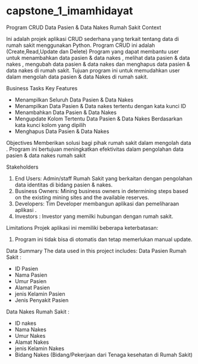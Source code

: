 # capstone_1_imamhidayat
Program CRUD Data Pasien & Data Nakes Rumah Sakit
Context
 
Ini adalah projek aplikasi CRUD sederhana yang terkait tentang data di rumah sakit menggunakan Python. Program CRUD ini adalah (Create,Read,Update dan Delete) Program yang dapat membantu user untuk menambahkan data pasien & data nakes , melihat data pasien & data nakes , mengubah data pasien & data nakes dan menghapus data pasien & data nakes di rumah sakit. Tujuan program ini untuk memudahkan user dalam mengolah data pasien & data Nakes di rumah sakit.
 
Business Tasks
Key Features
- Menampilkan Seluruh Data Pasien & Data Nakes
- Menampilkan Data Pasien & Data nakes tertentu dengan kata kunci ID
- Menambahkan Data Pasien & Data Nakes
- Mengupdate Kolom Tertentu Data Pasien & Data Nakes Berdasarkan kata kunci kolom yang dipilih
- Menghapus Data Pasien & Data Nakes  

Objectives
Memberikan solusi bagi pihak rumah sakit dalam mengolah data .
Program ini bertujuan meningkatkan efektivitas dalam pengolahan data pasien & data nakes rumah sakit
 
Stakeholders
1. End Users: Admin/staff Rumah Sakit yang berkaitan dengan pengolahan data identitas di bidang pasien & nakes.
2. Business Owners: Mining business owners in determining steps based on the existing mining sites and the available reserves.
3. Developers: Tim Developer membangun aplikasi dan pemeliharaan aplikasi .
4. Investors : Investor yang memilki hubungan dengan rumah sakit.
 
Limitations
Projek aplikasi ini memiliki beberapa keterbatasan:
1.  Program ini tidak bisa di otomatis dan tetap memerlukan manual update.
 
Data Summary
The data used in this project includes:
Data Pasien Rumah Sakit :
- ID Pasien
- Nama Pasien
- Umur Pasien
- Alamat Pasien
- jenis Kelamin Pasien
- Jenis Penyakit Pasien

Data Nakes Rumah Sakit :
- ID nakes
- Nama Nakes
- Umur Nakes
- Alamat Nakes
- jenis Kelamin Nakes
- Bidang Nakes (Bidang/Pekerjaan dari Tenaga kesehatan di Rumah Sakit) 
